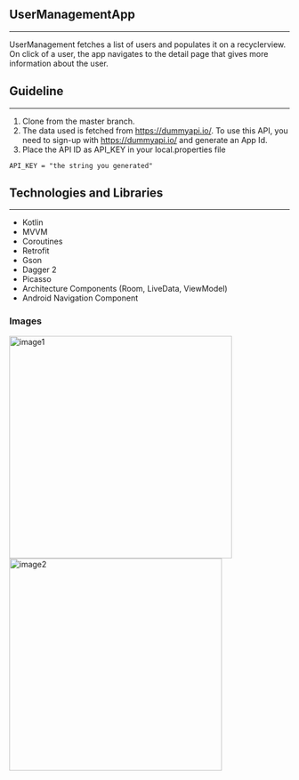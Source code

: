 ## UserManagementApp
-----------------
UserManagement fetches a list of users and populates it on a recyclerview. On click of a user, the app navigates to
the detail page that gives more information about the user.

## Guideline
-----------------
1. Clone from the master branch.
2. The data used is fetched from https://dummyapi.io/. To use this API, you need to sign-up with https://dummyapi.io/ and generate an App Id.
3. Place the API ID as API_KEY in your local.properties file
```
API_KEY = "the string you generated"
```

## Technologies and Libraries
-----------------
- Kotlin
- MVVM
- Coroutines
- Retrofit
- Gson
- Dagger 2
- Picasso
- Architecture Components (Room, LiveData, ViewModel)
- Android Navigation Component


### Images
<img width="400" alt="image1" src="https://user-images.githubusercontent.com/19291341/107105800-6d7fba80-6828-11eb-875c-cb6426e0c070.png">
<img width="382" alt="image2" src="https://user-images.githubusercontent.com/19291341/107105804-71134180-6828-11eb-8111-299b0200c7c6.png">

